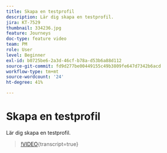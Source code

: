 ```yaml
---
title: Skapa en testprofil
description: Lär dig skapa en testprofil.
jira: KT-7529
thumbnail: 334236.jpg
feature: Journeys
doc-type: feature video
team: PM
role: User
level: Beginner
exl-id: b0725be6-2a3d-46cf-b78a-d53b6a88d112
source-git-commit: fd9d277be00449155c49b3809fe647d7342b6acd
workflow-type: tm+mt
source-wordcount: '24'
ht-degree: 41%

---
```


# Skapa en testprofil

Lär dig skapa en testprofil.

>[!VIDEO](https://video.tv.adobe.com/v/334236?quality=12&learn=on){transcript=true}
